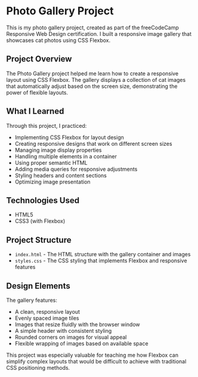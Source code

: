 # Photo Gallery Project

This is my photo gallery project, created as part of the freeCodeCamp Responsive Web Design certification. I built a responsive image gallery that showcases cat photos using CSS Flexbox.

## Project Overview

The Photo Gallery project helped me learn how to create a responsive layout using CSS Flexbox. The gallery displays a collection of cat images that automatically adjust based on the screen size, demonstrating the power of flexible layouts.

## What I Learned

Through this project, I practiced:
- Implementing CSS Flexbox for layout design
- Creating responsive designs that work on different screen sizes
- Managing image display properties
- Handling multiple elements in a container
- Using proper semantic HTML
- Adding media queries for responsive adjustments
- Styling headers and content sections
- Optimizing image presentation

## Technologies Used

- HTML5
- CSS3 (with Flexbox)

## Project Structure

- `index.html` - The HTML structure with the gallery container and images
- `styles.css` - The CSS styling that implements Flexbox and responsive features

## Design Elements

The gallery features:
- A clean, responsive layout
- Evenly spaced image tiles
- Images that resize fluidly with the browser window
- A simple header with consistent styling
- Rounded corners on images for visual appeal
- Flexible wrapping of images based on available space

This project was especially valuable for teaching me how Flexbox can simplify complex layouts that would be difficult to achieve with traditional CSS positioning methods. 